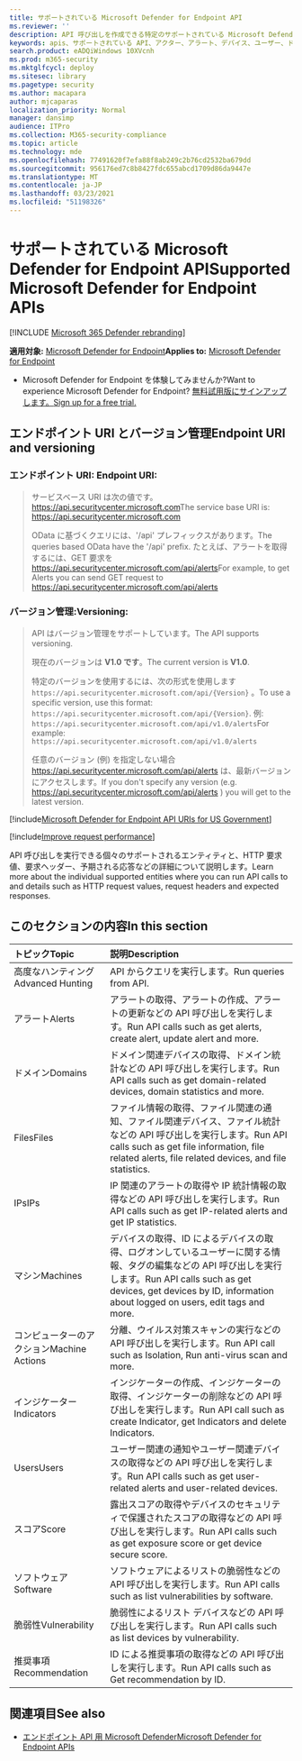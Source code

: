 ```yaml
---
title: サポートされている Microsoft Defender for Endpoint API
ms.reviewer: ''
description: API 呼び出しを作成できる特定のサポートされている Microsoft Defender for Endpoint エンティティについて説明します。
keywords: apis、サポートされている API、アクター、アラート、デバイス、ユーザー、ドメイン、IP、ファイル、高度なクエリ、高度な検索
search.product: eADQiWindows 10XVcnh
ms.prod: m365-security
ms.mktglfcycl: deploy
ms.sitesec: library
ms.pagetype: security
ms.author: macapara
author: mjcaparas
localization_priority: Normal
manager: dansimp
audience: ITPro
ms.collection: M365-security-compliance
ms.topic: article
ms.technology: mde
ms.openlocfilehash: 77491620f7efa88f8ab249c2b76cd2532ba679dd
ms.sourcegitcommit: 956176ed7c8b8427fdc655abcd1709d86da9447e
ms.translationtype: MT
ms.contentlocale: ja-JP
ms.lasthandoff: 03/23/2021
ms.locfileid: "51198326"
---
```

# <a name="supported-microsoft-defender-for-endpoint-apis"></a><span data-ttu-id="ae3c8-104">サポートされている Microsoft Defender for Endpoint API</span><span class="sxs-lookup"><span data-stu-id="ae3c8-104">Supported Microsoft Defender for Endpoint APIs</span></span>

[!INCLUDE [Microsoft 365 Defender rebranding](../../includes/microsoft-defender.md)]


<span data-ttu-id="ae3c8-105">**適用対象:** [Microsoft Defender for Endpoint](https://go.microsoft.com/fwlink/?linkid=2154037)</span><span class="sxs-lookup"><span data-stu-id="ae3c8-105">**Applies to:** [Microsoft Defender for Endpoint](https://go.microsoft.com/fwlink/?linkid=2154037)</span></span>

- <span data-ttu-id="ae3c8-106">Microsoft Defender for Endpoint を体験してみませんか?</span><span class="sxs-lookup"><span data-stu-id="ae3c8-106">Want to experience Microsoft Defender for Endpoint?</span></span> [<span data-ttu-id="ae3c8-107">無料試用版にサインアップします。</span><span class="sxs-lookup"><span data-stu-id="ae3c8-107">Sign up for a free trial.</span></span>](https://www.microsoft.com/microsoft-365/windows/microsoft-defender-atp?ocid=docs-wdatp-exposedapis-abovefoldlink) 

## <a name="endpoint-uri-and-versioning"></a><span data-ttu-id="ae3c8-108">エンドポイント URI とバージョン管理</span><span class="sxs-lookup"><span data-stu-id="ae3c8-108">Endpoint URI and versioning</span></span>

### <a name="endpoint-uri"></a><span data-ttu-id="ae3c8-109">エンドポイント URI:            </span><span class="sxs-lookup"><span data-stu-id="ae3c8-109">Endpoint URI:</span></span>

> <span data-ttu-id="ae3c8-110">サービスベース URI は次の値です。 https://api.securitycenter.microsoft.com</span><span class="sxs-lookup"><span data-stu-id="ae3c8-110">The service base URI is: https://api.securitycenter.microsoft.com</span></span>
> 
> <span data-ttu-id="ae3c8-111">OData に基づくクエリには、'/api' プレフィックスがあります。</span><span class="sxs-lookup"><span data-stu-id="ae3c8-111">The queries based OData have the '/api' prefix.</span></span> <span data-ttu-id="ae3c8-112">たとえば、アラートを取得するには、GET 要求を https://api.securitycenter.microsoft.com/api/alerts</span><span class="sxs-lookup"><span data-stu-id="ae3c8-112">For example, to get Alerts you can send GET request to https://api.securitycenter.microsoft.com/api/alerts</span></span>

### <a name="versioning"></a><span data-ttu-id="ae3c8-113">バージョン管理:</span><span class="sxs-lookup"><span data-stu-id="ae3c8-113">Versioning:</span></span>

> <span data-ttu-id="ae3c8-114">API はバージョン管理をサポートしています。</span><span class="sxs-lookup"><span data-stu-id="ae3c8-114">The API supports versioning.</span></span>
> 
> <span data-ttu-id="ae3c8-115">現在のバージョンは **V1.0 です**。</span><span class="sxs-lookup"><span data-stu-id="ae3c8-115">The current version is **V1.0**.</span></span>
> 
> <span data-ttu-id="ae3c8-116">特定のバージョンを使用するには、次の形式を使用します `https://api.securitycenter.microsoft.com/api/{Version}` 。</span><span class="sxs-lookup"><span data-stu-id="ae3c8-116">To use a specific version, use this format: `https://api.securitycenter.microsoft.com/api/{Version}`.</span></span> <span data-ttu-id="ae3c8-117">例: `https://api.securitycenter.microsoft.com/api/v1.0/alerts`</span><span class="sxs-lookup"><span data-stu-id="ae3c8-117">For example: `https://api.securitycenter.microsoft.com/api/v1.0/alerts`</span></span>
> 
> <span data-ttu-id="ae3c8-118">任意のバージョン (例) を指定しない場合 https://api.securitycenter.microsoft.com/api/alerts は、最新バージョンにアクセスします。</span><span class="sxs-lookup"><span data-stu-id="ae3c8-118">If you don't specify any version (e.g. https://api.securitycenter.microsoft.com/api/alerts ) you will get to the latest version.</span></span>


[!include[Microsoft Defender for Endpoint API URIs for US Government](../../includes/microsoft-defender-api-usgov.md)]

[!include[Improve request performance](../../includes/improve-request-performance.md)]


<span data-ttu-id="ae3c8-119">API 呼び出しを実行できる個々のサポートされるエンティティと、HTTP 要求値、要求ヘッダー、予期される応答などの詳細について説明します。</span><span class="sxs-lookup"><span data-stu-id="ae3c8-119">Learn more about the individual supported entities where you can run API calls to and details such as HTTP request values, request headers and expected responses.</span></span>

## <a name="in-this-section"></a><span data-ttu-id="ae3c8-120">このセクションの内容</span><span class="sxs-lookup"><span data-stu-id="ae3c8-120">In this section</span></span>

<span data-ttu-id="ae3c8-121">トピック</span><span class="sxs-lookup"><span data-stu-id="ae3c8-121">Topic</span></span> | <span data-ttu-id="ae3c8-122">説明</span><span class="sxs-lookup"><span data-stu-id="ae3c8-122">Description</span></span>
:---|:---
<span data-ttu-id="ae3c8-123">高度なハンティング</span><span class="sxs-lookup"><span data-stu-id="ae3c8-123">Advanced Hunting</span></span> | <span data-ttu-id="ae3c8-124">API からクエリを実行します。</span><span class="sxs-lookup"><span data-stu-id="ae3c8-124">Run queries from API.</span></span>
<span data-ttu-id="ae3c8-125">アラート</span><span class="sxs-lookup"><span data-stu-id="ae3c8-125">Alerts</span></span> | <span data-ttu-id="ae3c8-126">アラートの取得、アラートの作成、アラートの更新などの API 呼び出しを実行します。</span><span class="sxs-lookup"><span data-stu-id="ae3c8-126">Run API calls such as get alerts, create alert, update alert and more.</span></span>
<span data-ttu-id="ae3c8-127">ドメイン</span><span class="sxs-lookup"><span data-stu-id="ae3c8-127">Domains</span></span> | <span data-ttu-id="ae3c8-128">ドメイン関連デバイスの取得、ドメイン統計などの API 呼び出しを実行します。</span><span class="sxs-lookup"><span data-stu-id="ae3c8-128">Run API calls such as get domain-related devices, domain statistics and more.</span></span>
<span data-ttu-id="ae3c8-129">Files</span><span class="sxs-lookup"><span data-stu-id="ae3c8-129">Files</span></span> | <span data-ttu-id="ae3c8-130">ファイル情報の取得、ファイル関連の通知、ファイル関連デバイス、ファイル統計などの API 呼び出しを実行します。</span><span class="sxs-lookup"><span data-stu-id="ae3c8-130">Run API calls such as get file information, file related alerts, file related devices, and file statistics.</span></span>
<span data-ttu-id="ae3c8-131">IPs</span><span class="sxs-lookup"><span data-stu-id="ae3c8-131">IPs</span></span> | <span data-ttu-id="ae3c8-132">IP 関連のアラートの取得や IP 統計情報の取得などの API 呼び出しを実行します。</span><span class="sxs-lookup"><span data-stu-id="ae3c8-132">Run API calls such as get IP-related alerts and get IP statistics.</span></span>
<span data-ttu-id="ae3c8-133">マシン</span><span class="sxs-lookup"><span data-stu-id="ae3c8-133">Machines</span></span> | <span data-ttu-id="ae3c8-134">デバイスの取得、ID によるデバイスの取得、ログオンしているユーザーに関する情報、タグの編集などの API 呼び出しを実行します。</span><span class="sxs-lookup"><span data-stu-id="ae3c8-134">Run API calls such as get devices, get devices by ID, information about logged on users, edit tags and more.</span></span>
<span data-ttu-id="ae3c8-135">コンピューターのアクション</span><span class="sxs-lookup"><span data-stu-id="ae3c8-135">Machine Actions</span></span> | <span data-ttu-id="ae3c8-136">分離、ウイルス対策スキャンの実行などの API 呼び出しを実行します。</span><span class="sxs-lookup"><span data-stu-id="ae3c8-136">Run API call such as Isolation, Run anti-virus scan and more.</span></span>
<span data-ttu-id="ae3c8-137">インジケーター</span><span class="sxs-lookup"><span data-stu-id="ae3c8-137">Indicators</span></span> | <span data-ttu-id="ae3c8-138">インジケーターの作成、インジケーターの取得、インジケーターの削除などの API 呼び出しを実行します。</span><span class="sxs-lookup"><span data-stu-id="ae3c8-138">Run API call such as create Indicator, get Indicators and delete Indicators.</span></span>
<span data-ttu-id="ae3c8-139">Users</span><span class="sxs-lookup"><span data-stu-id="ae3c8-139">Users</span></span> | <span data-ttu-id="ae3c8-140">ユーザー関連の通知やユーザー関連デバイスの取得などの API 呼び出しを実行します。</span><span class="sxs-lookup"><span data-stu-id="ae3c8-140">Run API calls such as get user-related alerts and user-related devices.</span></span>
<span data-ttu-id="ae3c8-141">スコア</span><span class="sxs-lookup"><span data-stu-id="ae3c8-141">Score</span></span> | <span data-ttu-id="ae3c8-142">露出スコアの取得やデバイスのセキュリティで保護されたスコアの取得などの API 呼び出しを実行します。</span><span class="sxs-lookup"><span data-stu-id="ae3c8-142">Run API calls such as get exposure score or get device secure score.</span></span>
<span data-ttu-id="ae3c8-143">ソフトウェア</span><span class="sxs-lookup"><span data-stu-id="ae3c8-143">Software</span></span> | <span data-ttu-id="ae3c8-144">ソフトウェアによるリストの脆弱性などの API 呼び出しを実行します。</span><span class="sxs-lookup"><span data-stu-id="ae3c8-144">Run API calls such as list vulnerabilities by software.</span></span>
<span data-ttu-id="ae3c8-145">脆弱性</span><span class="sxs-lookup"><span data-stu-id="ae3c8-145">Vulnerability</span></span> | <span data-ttu-id="ae3c8-146">脆弱性によるリスト デバイスなどの API 呼び出しを実行します。</span><span class="sxs-lookup"><span data-stu-id="ae3c8-146">Run API calls such as list devices by vulnerability.</span></span>
<span data-ttu-id="ae3c8-147">推奨事項</span><span class="sxs-lookup"><span data-stu-id="ae3c8-147">Recommendation</span></span> | <span data-ttu-id="ae3c8-148">ID による推奨事項の取得などの API 呼び出しを実行します。</span><span class="sxs-lookup"><span data-stu-id="ae3c8-148">Run API calls such as Get recommendation by ID.</span></span>

## <a name="see-also"></a><span data-ttu-id="ae3c8-149">関連項目</span><span class="sxs-lookup"><span data-stu-id="ae3c8-149">See also</span></span>
- [<span data-ttu-id="ae3c8-150">エンドポイント API 用 Microsoft Defender</span><span class="sxs-lookup"><span data-stu-id="ae3c8-150">Microsoft Defender for Endpoint APIs</span></span>](apis-intro.md)
